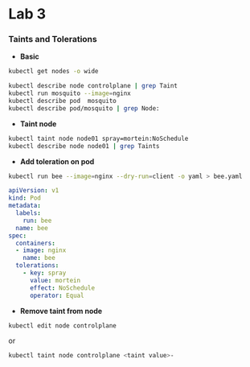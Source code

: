# Lab 3

### Taints and Tolerations

- **Basic**
```bash
kubectl get nodes -o wide

kubectl describe node controlplane | grep Taint
kubectl run mosquito --image=nginx
kubectl describe pod  mosquito
kubectl describe pod/mosquito | grep Node:
```

- **Taint node**
```bash
kubectl taint node node01 spray=mortein:NoSchedule
kubectl describe node node01 | grep Taints
```

- **Add toleration on pod**
```bash
kubectl run bee --image=nginx --dry-run=client -o yaml > bee.yaml
```
```yaml
apiVersion: v1
kind: Pod
metadata:
  labels:
    run: bee
  name: bee
spec:
  containers:
  - image: nginx
    name: bee
  tolerations:
    - key: spray
      value: mortein
      effect: NoSchedule
      operator: Equal
```

- **Remove taint from node**
```bash
kubectl edit node controlplane
```
or
```bash
kubectl taint node controlplane <taint value>-
```